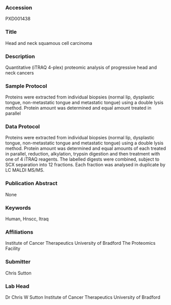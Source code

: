 ### Accession
PXD001438

### Title
Head and neck squamous cell carcinoma

### Description
Quantitative (iTRAQ 4-plex) proteomic analysis of progressive head and neck cancers

### Sample Protocol
Proteins were extracted from individual biopsies (normal lip, dysplastic tongue, non-metastatic tongue and metastatic tongue) using a double lysis method. Protein amount was determined and equal amount treated in parallel

### Data Protocol
Proteins were extracted from individual biopsies (normal lip, dysplastic tongue, non-metastatic tongue and metastatic tongue) using a double lysis method. Protein amount was determined and equal amounts of each treated in parallel, reduction, alkylation, trypsin digestion and then treatment with one of 4 iTRAQ reagents. The labelled digests were combined, subject to SCX separation into 12 fractions. Each fraction was analysed in duplicate by LC MALDI MS/MS.

### Publication Abstract
None

### Keywords
Human, Hnscc, Itraq

### Affiliations
Institute of Cancer Therapeutics University of Bradford
The Proteomics Facility

### Submitter
Chris Sutton

### Lab Head
Dr Chris W Sutton
Institute of Cancer Therapeutics University of Bradford


